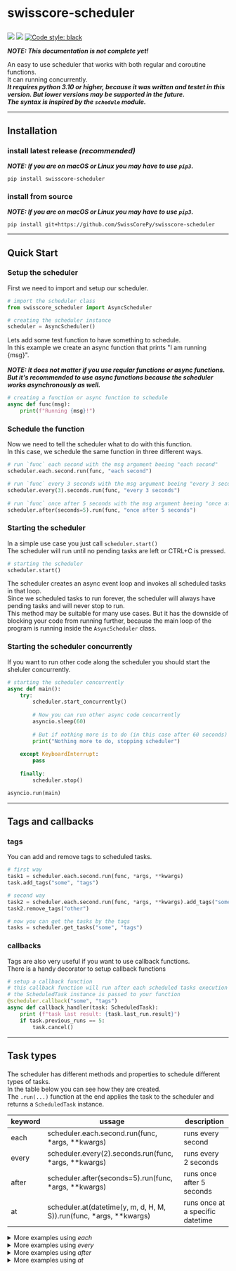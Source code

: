 

# <p align="left">swisscore-scheduler
<a href="https://pypi.org/project/swisscore-scheduler"><img src="https://img.shields.io/pypi/v/swisscore-scheduler.svg"></a>
<a href="https://pypi.org/project/swisscore-scheduler"><img src="https://img.shields.io/pypi/pyversions/swisscore-scheduler.svg"></a>
<a href="https://github.com/psf/black"><img alt="Code style: black" src="https://img.shields.io/badge/code%20style-black-000000.svg"></a>
 
 ***NOTE: This documentation is not complete yet!***
 
 An easy to use scheduler that works with both regular and coroutine functions.<br />
 It can running concurrently.<br />
 ***It requires python 3.10 or higher, because it was written and testet in this version. But lower versions may be supported in the future. <br />
 The syntax is inspired by the `schedule` module.*** 

---
 
## <p align="left">Installation

### install latest release <i>(recommended)</i>
 ***NOTE: If you are on macOS or Linux you may have to use `pip3`.***
```
pip install swisscore-scheduler
```
### install from source
 ***NOTE: If you are on macOS or Linux you may have to use `pip3`.***
```
pip install git+https://github.com/SwissCorePy/swisscore-scheduler
```

---
 
## <p align="left">Quick Start

### Setup the scheduler
 First we need to import and setup our scheduler.
```python
# import the scheduler class
from swisscore_scheduler import AsyncScheduler

# creating the scheduler instance
scheduler = AsyncScheduler()
```
 Lets add some test function to have something to schedule. <br />
 In this example we create an async function that prints "I am running {msg}". <br />
 <br />
 ***NOTE: It does not matter if you use reqular functions or async functions. But it's recommended to use async functions because the scheduler works asynchronously as well.***
```python
# creating a function or async function to schedule
async def func(msg):
    print(f"Running {msg}!")
```

### Schedule the function
 Now we need to tell the scheduler what to do with this function. <br />
 In this case, we schedule the same function in three different ways.
```python
# run `func` each second with the msg argument beeing "each second"
scheduler.each.second.run(func, "each second")

# run `func` every 3 seconds with the msg argument beeing "every 3 seconds"
scheduler.every(3).seconds.run(func, "every 3 seconds")
 
# run `func` once after 5 seconds with the msg argument beeing "once after 5 secondsd"
scheduler.after(seconds=5).run(func, "once after 5 seconds")
```

### Starting the scheduler
 In a simple use case you just call `scheduler.start()` <br />
 The scheduler will run until no pending tasks are left or CTRL+C is pressed. <br />
 
```python
# starting the scheduler
scheduler.start()
```
 
 The scheduler creates an async event loop and invokes all scheduled tasks in that loop. <br />
 Since we scheduled tasks to run forever, the scheduler will always have pending tasks and will never stop to run. <br />
 This method may be suitable for many use cases. 
 But it has the downside of blocking your code from running further, because the main loop of the program is running inside the `AsyncScheduler` class. <br />
 
### Starting the scheduler concurrently
 
 If you want to run other code along the scheduler you should start the sheluler concurrently.
```python
# starting the scheduler concurrently
async def main():
    try:
        scheduler.start_concurrently()
 
        # Now you can run other async code concurrently
        asyncio.sleep(60)
        
        # But if nothing more is to do (in this case after 60 seconds) the scheduler and the program are stoped
        print("Nothing more to do, stopping scheduler")
    
    except KeyboardInterrupt:
        pass
    
    finally:
        scheduler.stop()

asyncio.run(main)
```
 
---
 
## <p align="left">Tags and callbacks
### tags
 You can add and remove tags to scheduled tasks.
```python
# first way
task1 = scheduler.each.second.run(func, *args, **kwargs)
task.add_tags("some", "tags")

# second way
task2 = scheduler.each.second.run(func, *args, **kwargs).add_tags("some", "other", "tags")
task2.remove_tags("other")

# now you can get the tasks by the tags
tasks = scheduler.get_tasks("some", "tags")

```
 
### callbacks
Tags are also very useful if you want to use callback functions. <br />
There is a handy decorator to setup callback functions

```python
# setup a callback function
# this callback function will run after each scheduled tasks execution where the tags are matching
# the ScheduledTask instance is passed to your function
@scheduler.callback("some", "tags")
async def callback_handler(task: ScheduledTask):
    print (f"task last result: {task.last_run.result}")
    if task.previous_runs == 5:
        task.cancel()

```
 
---

## <p align="left">Task types
 The scheduler has different methods and properties to schedule different types of tasks. <br />
 In the table below you can see how they are created. <br />
 The `.run(...)` function at the end applies the task to the scheduler and returns a `ScheduledTask` instance. <br />
 
| keyword | ussage                                                                      | description                      |
|---------|-----------------------------------------------------------------------------|----------------------------------|
| each    | scheduler.each.second.run(func, *args, **kwargs)                            | runs every second                |
| every   | scheduler.every(2).seconds.run(func, *args, **kwargs)                       | runs every 2 seconds             |
| after   | scheduler.after(seconds=5).run(func, *args, **kwargs)                       | runs once after 5 seconds        |
| at      | scheduler.at(datetime(y, m, d, H, M, S)).run(func, *args, **kwargs)         | runs once at a specific datetime |

<details>
  <summary>More examples using <i>each</i></summary>
 
```python
#### examples of using `each`
 
# Run each minute at HH:MM:30
scheduler.each.minute.at(30).run(func, *args, **kwargs)

# Run each hour HH:10:00
scheduler.each.hour.at(10, 0).run(func, *args, **kwargs)

# Run each day at 12:25:00
scheduler.each.day.at(12, 25).run(func, *args, **kwargs)

# Run each month on the 3rd day at 13:00:00
scheduler.each.month(3).at(13).run(func, *args, **kwargs)

# Run each monday at 18:30:00
# (All other weekdays are also available) 
scheduler.each.monday.at(18, 30).run(func, *args, **kwargs)

# Run each year on December 24 at 20:45:00
# (All other months are also available) 
scheduler.each.december(24).at(20, 45).run(func, *args, **kwargs)

#### You can skip the `at` function which defaults hour, minute and second to zero

# Note: The `second` property does not have an `at` function
# since the scheduler works with 1 second accuracy
scheduler.each.second.run(func, *args, **kwargs) 
 
# Run each minute at HH:MM:00 
# (second is zero by default)
scheduler.each.minute.run(func, *args, **kwargs)

# Run each hour HH:00:00 
# (minute and second are zero by default)
scheduler.each.hour.run(func, *args, **kwargs)

# Run each day at 00:00:00 
# (hour, minute and second are zero by default)
scheduler.each.day.run(func, *args, **kwargs)

# Run each month on the 1st day at 00:00:00 
# (hour minute and second are zero by default)
# (the month day defaults to one)
scheduler.each.month().run(func, *args, **kwargs)

# Run each friday at 00:00:00
# (hour minute and second are zero by default)
scheduler.each.friday.run(func, *args, **kwargs)

# Run each year on January 1st at 00:00:00
# (hour minute and second are zero by default)
# (the month day defaults to one)
scheduler.each.january().run(func, *args, **kwargs)
```
</details>

<details>
  <summary>More examples using <i>every</i></summary>
 
```python
#### examples of using `every`
 
# Run every 2 minutes at HH:MM:30
scheduler.every(2).minutes.at(30).run(func, *args, **kwargs)

# Run every 2 hour HH:10:00
scheduler.every(2).hours.at(10, 0).run(func, *args, **kwargs)

# Run every 2 days at 12:25:00
scheduler.every(2).days.at(12, 25).run(func, *args, **kwargs)

#### You can skip the `at` function which defaults hour, minute and second to zero

# Note: The `seconds` property does not have an `at` function
# since the scheduler works with 1 second accuracy
scheduler.every(10).seconds.run(func, *args, **kwargs) 
 
# Run every 5 minutes at HH:MM:00 
# (second is zero by default)
scheduler.every(5).minutes.run(func, *args, **kwargs)

# Run every 2 hours HH:00:00 
# (minute and second are zero by default)
scheduler.every(2).hours.run(func, *args, **kwargs)

# Run every 3 days at 00:00:00 
# (hour, minute and second are zero by default)
scheduler.every(3).days.run(func, *args, **kwargs)
```
</details>

<details>
  <summary>More examples using <i>after</i></summary>
 
```python
#### examples of using `after`
 
# Run after 10 seconds
scheduler.after(seconds=10).run(func, *args, **kwargs)

# Run after 25 minutes
scheduler.after(minutes=25).run(func, *args, **kwargs)

# Run after 1 day, 2 hours and 30 minutes
scheduler.after(days=1, hours=2, minutes=30).run(func, *args, **kwargs)
```
</details>

<details>
  <summary>More examples using <i>at</i></summary>
 
```python
#### examples of using `at`

# `at` works with the datetime module
from datetime import datetime
 
# Run at 2023-01-05 12:00:00 
scheduler.at(datetime(2023, 1, 5, 12)).run(func, *args, **kwargs)

# Attention! the date must be in the future! Else a ValueError is raised
# Raises Error: Run at 1992-07-08 12:00:00 
scheduler.at(datetime(1992, 7, 8, 12)).run(func, *args, **kwargs)
```
</details>

